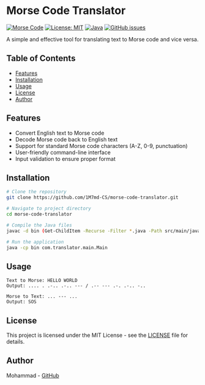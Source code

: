 # Morse Code Translator

[![Morse Code](https://img.shields.io/badge/Morse-Code-blue.svg)](https://en.wikipedia.org/wiki/Morse_code)
[![License: MIT](https://img.shields.io/badge/License-MIT-yellow.svg)](https://opensource.org/licenses/MIT)
[![Java](https://img.shields.io/badge/Java-24-red.svg)](https://www.oracle.com/java/)
[![GitHub issues](https://img.shields.io/github/issues/1M7md-CS/morse-code-translator)](https://github.com/1M7md-CS/morse-code-translator/issues)

A simple and effective tool for translating text to Morse code and vice versa.

## Table of Contents
- [Features](#features)
- [Installation](#installation)
- [Usage](#usage)
- [License](#license)
- [Author](#author)

## Features

- Convert English text to Morse code
- Decode Morse code back to English text
- Support for standard Morse code characters (A-Z, 0-9, punctuation)
- User-friendly command-line interface
- Input validation to ensure proper format

## Installation

```bash
# Clone the repository
git clone https://github.com/1M7md-CS/morse-code-translator.git

# Navigate to project directory
cd morse-code-translator

# Compile the Java files
javac -d bin (Get-ChildItem -Recurse -Filter *.java -Path src/main/java/com/translator).FullName

# Run the application
java -cp bin com.translator.main.Main

```

## Usage

```
Text to Morse: HELLO WORLD
Output: .... . .-.. .-.. --- / .-- --- .-. .-.. -..

Morse to Text: ... --- ...
Output: SOS
```

## License

This project is licensed under the MIT License - see the [LICENSE](LICENSE) file for details.

## Author

Mohammad - [GitHub](https://github.com/1M7md-CS)
